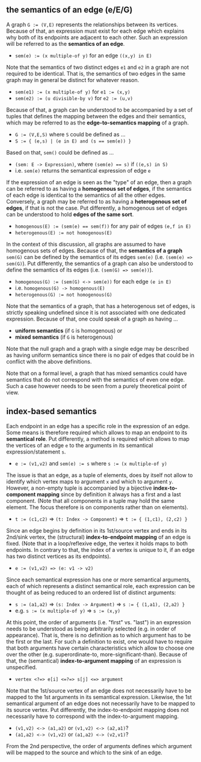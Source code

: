 
<!-- ======================================================================= -->
## the semantics of an edge (e/E/G)

A graph `G := (V,E)` represents the relationships between its vertices. Because
of that, an expression must exist for each edge which explains why both of its
endpoints are adjacent to each other. Such an expression will be referred to
as the **semantics of an edge**.

* `sem(e) := (x multiple-of y)` for an edge `((x,y) in E)`

Note that the semantics of two distinct edges `e1` and `e2` in a graph are not
required to be identical. That is, the semantics of two edges in the same graph
may in general be distinct for whatever reason.

* `sem(e1) := (x multiple-of y)` for `e1 := (x,y)`
* `sem(e2) := (u divisible-by v)` for `e2 := (u,v)`

Because of that, a graph can be understood to be accompanied by a set of
tuples that defines the mapping between the edges and their semantics,
which may be referred to as the **edge-to-semantics mapping** of a graph.

* `G := (V,E,S)` where `S` could be defined as ...
* `S := { (e,s) | (e in E) and (s == sem(e)) }`

Based on that, `sem()` could be defined as ...

* `(sem: E -> Expression)`, where `(sem(e) == s)` if `((e,s) in S)`
* i.e. `sem(e)` returns the semantical expression of edge `e`

If the expression of an edge is seen as the "type" of an edge, then a graph
can be referred to as having a **homogenous set of edges**, if the semantics
of each edge is identical to the semantics of all the other edges. Conversely,
a graph may be referred to as having a **heterogenous set of edges**, if that
is not the case. Put differently, a homogenous set of edges can be understood
to hold **edges of the same sort**.

* `homogenous(E) := (sem(e) == sem(f))` for any pair of edges `(e,f in E)`
* `heterogenous(E) := not homogenous(E)`

In the context of this discussion, all graphs are assumed to have homogenous
sets of edges. Because of that, the **semantics of a graph** `sem(G)` can be
defined by the semantics of its edges `sem(e)` (i.e. `(sem(e) => sem(G)`).
Put differently, the semantics of a graph can also be understood to define
the semantics of its edges (i.e. `(sem(G) => sem(e))`).

* `homogenous(G) := (sem(G) <-> sem(e))` for each edge `(e in E)`
* i.e. `homogenous(G) -> homogenous(E)`
* `heterogenous(G) := not homogenous(G)`

Note that the semantics of a graph, that has a heterogenous set of edges,
is strictly speaking undefined since it is not associated with one dedicated
expression. Because of that, one could speak of a graph as having ...

* **uniform semantics** (if `G` is homogenous) or
* **mixed semantics** (if `G` is heterogenous)

Note that the null graph and a graph with a single edge may be described as
having uniform semantics since there is no pair of edges that could be in
conflict with the above definitions.

Note that on a formal level, a graph that has mixed semantics could have
semantics that do not correspond with the semantics of even one edge. Such
a case however needs to be seen from a purely theoretical point of view.

<!-- ======================================================================= -->
## index-based semantics

Each endpoint in an edge has a specific role in the expression of an edge. Some
means is therefore required which allows to map an endpoint to its **semantical
role**. Put differently, a method is required which allows to map the vertices
of an edge `e` to the arguments in its semantical expression/statement `s`.

* `e := (v1,v2)` and `sem(e) := s` where `s := (x multiple-of y)`

The issue is that an edge, as a tuple of elements, does by itself not allow to
identify which vertex maps to argument `x` and which to argument `y`. However,
a non-empty tuple is accompanied by a bijective **index-to-component mapping**
since by definition it always has a first and a last component. (Note that all
components in a tuple may hold the same element. The focus therefore is on
components rather than on elements).

* `t := (c1,c2)` => `(t: Index -> Component)` => `t := { (1,c1), (2,c2) }`

Since an edge begins by definition in its 1st/source vertex and ends in its
2nd/sink vertex, the (structural) **index-to-endpoint mapping** of an edge is
fixed. (Note that in a loop/reflexive edge, the vertex it holds maps to both
endpoints. In contrary to that, the index of a vertex is unique to it, if an
edge has two distinct vertices as its endpoints).

* `e := (v1,v2) => (e: v1 -> v2)`

Since each semantical expression has one or more semantical arguments, each of
which represents a distinct semantical role, each expression can be thought of
as being reduced to an ordered list of distinct arguments:

* `s := (a1,a2)` => `(s: Index -> Argument)` => `s := { (1,a1), (2,a2) }`
* e.g. `s := (x multiple-of y)` => `s := (x,y)`

At this point, the order of arguments (i.e. "first" vs. "last") in an
expression needs to be understood as being arbitrarily selected (e.g. in order
of appearance). That is, there is no definition as to which argument has to be
the first or the last. For such a definition to exist, one would have to require
that both arguments have certain characteristics which allow to choose one over
the other (e.g. superordinate-to, more-significant-than). Because of that, the
(semantical) **index-to-argument mapping** of an expression is unspecified.

* `vertex <?=> e[i] <=?=> s[j] <=> argument`

Note that the 1st/source vertex of an edge does not necessarily have to be
mapped to the 1st arguments in its semantical expression. Likewise, the 1st
semantical argument of an edge does not necessarily have to be mapped to
its source vertex. Put differently, the index-to-endpoint mapping does not
necessarily have to correspond with the index-to-argument mapping.

* `(v1,v2) <-> (a1,a2)` or `(v1,v2) <-> (a2,a1)`?
* `(a1,a2) <-> (v1,v2)` or `(a1,a2) <-> (v2,v1)`?

From the 2nd perspective, the order of arguments defines which argument
will be mapped to the source and which to the sink of an edge.
